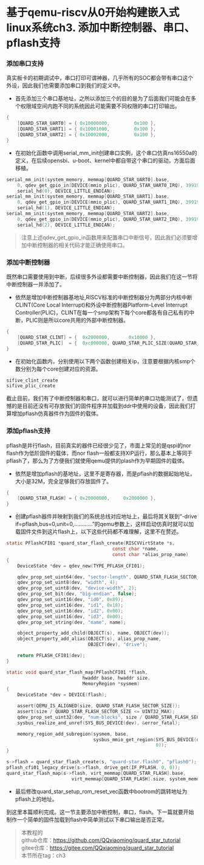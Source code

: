 # 基于qemu-riscv从0开始构建嵌入式linux系统ch3. 添加中断控制器、串口、pflash支持

### 添加串口支持

真实板卡的初期调试中，串口打印可谓神器，几乎所有的SOC都会带有串口这个外设，因此我们也需要添加串口到我们的定义中。

- 首先添加三个串口基地址，之所以添加三个的目的是为了后面我们可能会在多个权限域空间内跑不同的系统因此可能需要不同权限的串口打印输出。

```c
{
    [QUARD_STAR_UART0] = { 0x10000000,         0x100 },
    [QUARD_STAR_UART1] = { 0x10001000,         0x100 },
    [QUARD_STAR_UART2] = { 0x10002000,         0x100 },
}
```

- 在初始化函数中调用serial_mm_init创建串口实例，这个串口仿真ns16550a的定义，在后续opensbi、u-boot、kernel中都自带这个串口的驱动，方面后面移植。

```c
serial_mm_init(system_memory, memmap[QUARD_STAR_UART0].base,
    0, qdev_get_gpio_in(DEVICE(mmio_plic), QUARD_STAR_UART0_IRQ), 399193,
    serial_hd(0), DEVICE_LITTLE_ENDIAN);
serial_mm_init(system_memory, memmap[QUARD_STAR_UART1].base,
    0, qdev_get_gpio_in(DEVICE(mmio_plic), QUARD_STAR_UART1_IRQ), 399193,
    serial_hd(1), DEVICE_LITTLE_ENDIAN);
serial_mm_init(system_memory, memmap[QUARD_STAR_UART2].base,
    0, qdev_get_gpio_in(DEVICE(mmio_plic), QUARD_STAR_UART2_IRQ), 399193,
    serial_hd(2), DEVICE_LITTLE_ENDIAN);
```

> 注意上述qdev_get_gpio_in函数用来配置串口中断信号，因此我们必须要增加中断控制器的相关代码才能正确使用串口。

### 添加中断控制器

既然串口需要使用到中断，后续很多外设都需要中断控制器，因此我们在这一节将中断控制器一并添加了。

- 依然是增加中断控制器基地址,RISCV标准的中断控制器分为两部分内核中断CLINT(Core Local Interrupt)和外设中断控制器Platform-Level Interrupt Controller(PLIC)，CLINT在每一个smp架构下每个core都各有自己私有的中断，PLIC则是所以core共用的外部中断控制器。

```c
{
    [QUARD_STAR_CLINT] = {  0x2000000,       0x10000 },
    [QUARD_STAR_PLIC]  = {  0xc000000, QUARD_STAR_PLIC_SIZE(QUARD_STAR_CPUS_MAX * 2) },
}
```

- 在初始化函数内，分别使用以下两个函数创建相关ip，注意要根据内核smp个数分别为每个core创建对应的资源。

```c
sifive_clint_create
sifive_plic_create
```

截止目前，我们有了中断控制器和串口，就可以进行简单的串口功能测试了，但遗憾的是目前还没有可存放我们的固件程序并加载到ddr中使用的设备，因此我们打算增加pflash仿真器件作为固件的载体。

### 添加pflash支持

pflash是并行flash，目前真实的器件已经很少见了，市面上常见的是qspi的nor flash作为低阶固件的载体，而nor flash一般都支持XIP运行，那么基本上等同于pflash了，那么为了方便我们就使用qemu提供的plash作为早期固件的载体。

- 依然是增加pflash的基地址，这里不是寄存器，而是pflash的数据起始地址，大小是32M，完全足够我们存放固件了。

```c
{
    [QUARD_STAR_FLASH] = { 0x20000000,     0x2000000 },
}
```

- 创建pflash器件并映射到我们的系统总线对应地址上，最后将其关联到“-drive if=pflash,bus=0,unit=0,…………”的qemu参数上，这样启动仿真时就可以加载固件文件到这片flash上，以下这些代码都不难理解，这里不在赘述。

```c
static PFlashCFI01 *quard_star_flash_create(RISCVVirtState *s,
                                       const char *name,
                                       const char *alias_prop_name)
{
    DeviceState *dev = qdev_new(TYPE_PFLASH_CFI01);

    qdev_prop_set_uint64(dev, "sector-length", QUARD_STAR_FLASH_SECTOR_SIZE);
    qdev_prop_set_uint8(dev, "width", 4);
    qdev_prop_set_uint8(dev, "device-width", 2);
    qdev_prop_set_bit(dev, "big-endian", false);
    qdev_prop_set_uint16(dev, "id0", 0x89);
    qdev_prop_set_uint16(dev, "id1", 0x18);
    qdev_prop_set_uint16(dev, "id2", 0x00);
    qdev_prop_set_uint16(dev, "id3", 0x00);
    qdev_prop_set_string(dev, "name", name);

    object_property_add_child(OBJECT(s), name, OBJECT(dev));
    object_property_add_alias(OBJECT(s), alias_prop_name,
                              OBJECT(dev), "drive");

    return PFLASH_CFI01(dev);
}

static void quard_star_flash_map(PFlashCFI01 *flash,
                            hwaddr base, hwaddr size,
                            MemoryRegion *sysmem)
{
    DeviceState *dev = DEVICE(flash);

    assert(QEMU_IS_ALIGNED(size, QUARD_STAR_FLASH_SECTOR_SIZE));
    assert(size / QUARD_STAR_FLASH_SECTOR_SIZE <= UINT32_MAX);
    qdev_prop_set_uint32(dev, "num-blocks", size / QUARD_STAR_FLASH_SECTOR_SIZE);
    sysbus_realize_and_unref(SYS_BUS_DEVICE(dev), &error_fatal);

    memory_region_add_subregion(sysmem, base,
                                sysbus_mmio_get_region(SYS_BUS_DEVICE(dev),
                                                       0));
}

s->flash = quard_star_flash_create(s, "quard-star.flash0", "pflash0");
pflash_cfi01_legacy_drive(s->flash, drive_get(IF_PFLASH, 0, 0));
quard_star_flash_map(s->flash, virt_memmap[QUARD_STAR_FLASH].base,
                        virt_memmap[QUARD_STAR_FLASH].size, system_memory);
```

- 最后修改quard_star_setup_rom_reset_vec函数中bootrom的跳转地址为pflash上的地址。

到这里本篇顺利完成。这一节主要添加中断控制，串口，flash。下一篇就要开始制作一个简单的固件加载到flash中简单测试以下串口输出是否正常。

> 本教程的<br>github仓库：https://github.com/QQxiaoming/quard_star_tutorial<br>gitee仓库：https://gitee.com/QQxiaoming/quard_star_tutorial<br>本节所在tag：ch3